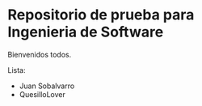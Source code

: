 # Repositorio de prueba para Ingenieria de Software

Bienvenidos todos.

Lista:
- Juan Sobalvarro
- QuesilloLover